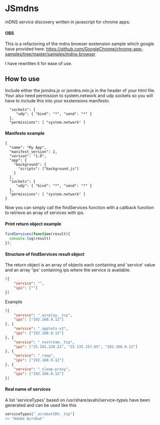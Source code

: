 # JSmdns
mDNS service discovery written in javascript for chrome apps.

#### OBS

This is a refactoring of the mdns browser exstension sample which google have provided here: 
https://github.com/GoogleChrome/chrome-app-samples/tree/master/samples/mdns-browser 
 
I have rewritten it for ease of use.

## How to use
Include either the jsmdns.js or jsmdns.min.js in the header of your html file.  
Your also need permission to system.network and udp sockets so you will have to include this into your exstensions manifesto.

```
  "sockets": {
     "udp": { "bind": "*", "send": "*" }
  },
  "permissions": [ "system.network" ]
```

#### Manifesto example
```
{
  "name": "My App",
  "manifest_version": 2,
  "version": "1.0",
  "app": {
    "background": {
      "scripts": ["background.js"]
    }
  },
  "sockets": {
     "udp": { "bind": "*", "send": "*" }
  },
  "permissions": [ "system.network" ]
}
```

Now you can simply call the findServices function with a callback function to retrieve an array of services with ips.

#### Print return object example
```javascript
findServices(function(result){
  console.log(result)
});
```

#### Structure of findServices result object
The return object is an array of objects each containing and 'service' value and an array 'ips' containing ips where the service is available.
```json
[{
    "service": "",
    "ips": [""]
}]
```

Example
```json
[{
    "service": "_airplay._tcp",
    "ips": ["192.168.0.12"]
}, {
    "service": "_appletv-v2",
    "ips": ["192.168.0.12"]
}, {
    "service": "_nvstream._tcp",
    "ips": ["25.101.228.22", "25.135.157.65", "192.168.0.13"]
}, {
    "service": "_raop",
    "ips": ["192.168.0.12"]
}, {
    "service": "_sleep-proxy",
    "ips": ["192.168.0.12"]
}]
```

#### Real name of services
A list 'serviceTypes' based on /usr/share/avahi/service-types have been generated and can be used like this

```javascript
serviceTypes["_acrobatSRV._tcp"]
>> "Adobe Acrobat"
```

